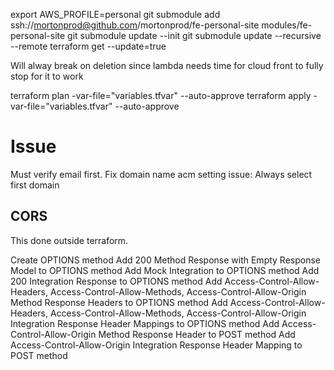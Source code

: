 export AWS_PROFILE=personal
git submodule add ssh://mortonprod@github.com/mortonprod/fe-personal-site modules/fe-personal-site
git submodule update --init
git submodule update --recursive --remote
terraform get --update=true

Will alway break on deletion since lambda needs time for cloud front to fully stop for it to work

terraform plan -var-file="variables.tfvar" --auto-approve
terraform apply -var-file="variables.tfvar" --auto-approve

# Issue
Must verify email first.
Fix domain name acm setting issue: Always select first domain


## CORS

This done outside terraform.

Create OPTIONS method
Add 200 Method Response with Empty Response Model to OPTIONS method
Add Mock Integration to OPTIONS method
Add 200 Integration Response to OPTIONS method
Add Access-Control-Allow-Headers, Access-Control-Allow-Methods, Access-Control-Allow-Origin Method Response Headers to OPTIONS method
Add Access-Control-Allow-Headers, Access-Control-Allow-Methods, Access-Control-Allow-Origin Integration Response Header Mappings to OPTIONS method
Add Access-Control-Allow-Origin Method Response Header to POST method
Add Access-Control-Allow-Origin Integration Response Header Mapping to POST method 
